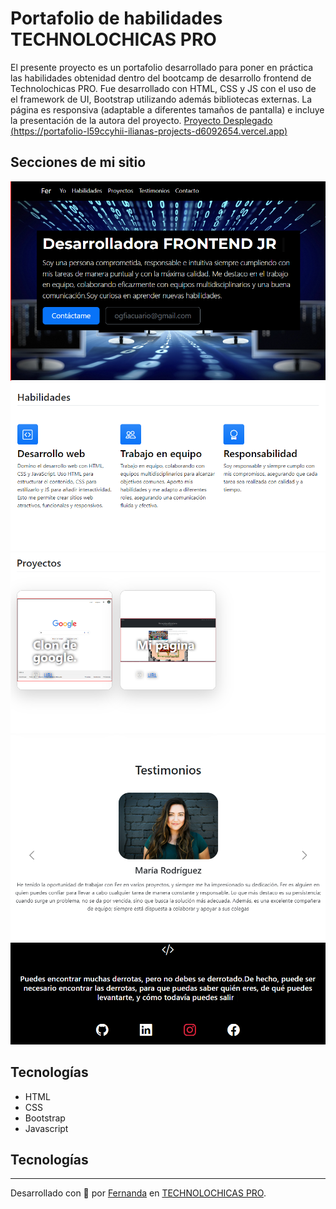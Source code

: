 # Portafolio de habilidades TECHNOLOCHICAS PRO
El presente proyecto es un portafolio desarrollado para poner en práctica las habilidades obtenidad dentro del bootcamp de desarrollo frontend de Technolochicas PRO.
Fue desarrollado con HTML, CSS y JS con el uso de el framework de UI, Bootstrap utilizando además bibliotecas externas.
La página es responsiva (adaptable a diferentes tamaños de pantalla) e incluye la presentación de la autora del proyecto.
[Proyecto Desplegado (https://portafolio-l59ccyhii-ilianas-projects-d6092654.vercel.app)](https://portafolio-l59ccyhii-ilianas-projects-d6092654.vercel.app)
## Secciones de mi sitio
![Presentación](assets/presentacion.png)
![Habilidades](assets/habilidades.png)
![Proyectos](assets/proyectos.png)
![Testimonios](assets/testimonios.png)
![Contacto](assets/contacto.png)
## Tecnologías
* HTML
* CSS
* Bootstrap
* Javascript
## Tecnologías
---
Desarrollado con 💜 por [Fernanda](https://github.com/Ogfi0202) en [TECHNOLOCHICAS PRO](https://tecnolochicas.mx/).
